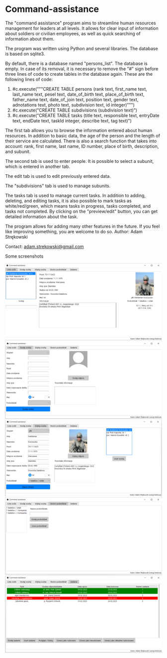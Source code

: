 # Command-assistance
The "command assistance" program aims to streamline human resources management for leaders at all levels. It allows for clear input of information about soldiers or civilian employees, as well as quick searching of information about them.

The program was written using Python and several libraries. The database is based on sqlite3.

By default, there is a database named "persons_list". The database is empty. In case of its removal, it is necessary to remove the "#" sign before three lines of code to create tables in the database again. These are the following lines of code:

1. #c.execute("""CREATE TABLE persons (rank text, first_name text, last_name text, pesel text, date_of_birth text, place_of_birth text, father_name text, date_of_join text, position text, gender text, adnotations text, photo text, subdivision text, id integer)""")
2. #c.execute("CREATE TABLE subdivisions (subdivision text)")
3. #c.execute("CREATE TABLE tasks (title text, responsible text, entryDate text, endDate text, taskId integer, describe text, tag text)")

The first tab allows you to browse the information entered about human resources. In addition to basic data, the age of the person and the length of their service are calculated. There is also a search function that takes into account: rank, first name, last name, ID number, place of birth, description, and subunit.

The second tab is used to enter people. It is possible to select a subunit, which is entered in another tab.

The edit tab is used to edit previously entered data.

The "subdivisions" tab is used to manage subunits.

The tasks tab is used to manage current tasks. In addition to adding, deleting, and editing tasks, it is also possible to mark tasks as white/red/green, which means tasks in progress, tasks completed, and tasks not completed. By clicking on the "preview/edit" button, you can get detailed information about the task.

The program allows for adding many other features in the future. If you feel like improving something, you are welcome to do so.
Author: Adam Strękowski

Contact: adam.strekowski@gmail.com

Some screenshots

![Person tab](images/CA_1.jpg)
![Add tab](images/CA_2.jpg)
![Edit tab](images/CA_3.jpg)
![Subdivision tab](images/CA_4.jpg)
![Task tab](images/CA_5.jpg)

